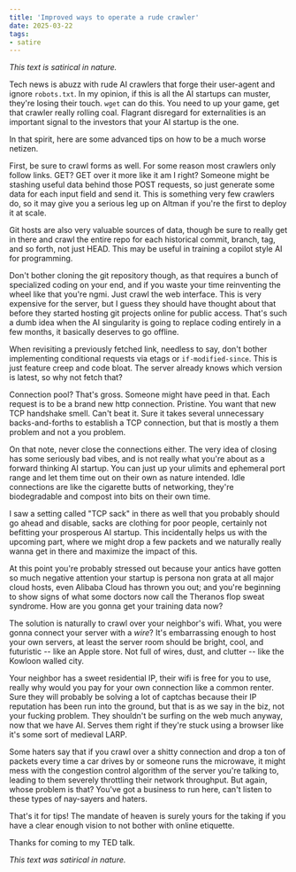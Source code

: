 ```yaml
---
title: 'Improved ways to operate a rude crawler'
date: 2025-03-22
tags:
- satire
---
```


*This text is satirical in nature.*

Tech news is abuzz with rude AI crawlers that forge their user-agent
and ignore `robots.txt`.  In my opinion, if this is all the AI startups can
muster, they're losing their touch. `wget` can do this.  You need to up your 
game, get that crawler really rolling coal.  Flagrant disregard for externalities
is an important signal to the investors that your AI startup is the one.

In that spirit, here are some advanced tips on how to be a much worse netizen.

First, be sure to crawl forms as well.  For some reason most crawlers only follow links.
GET?  GET over it more like it am I right?  Someone might be stashing useful data behind those POST requests, so just generate some data for each input field and send it.  This is something very few crawlers do,
so it may give you a serious leg up on Altman if you're the first to deploy it at scale.

Git hosts are also very valuable sources of data, though be sure to really get in there and crawl the entire repo for each historical commit, branch, tag, and so forth, not just HEAD.  This may be useful in training a copilot style AI for programming.  

Don't bother cloning the git repository though, as that requires a bunch of specialized coding on your end, and if you waste your time reinventing the wheel like that you're ngmi.  Just crawl the web interface.   This is very expensive for the server, but I guess they should have thought about that before they started hosting git projects online for public access.  That's such a dumb idea when the AI singularity is going to replace coding entirely in a few months, it basically deserves to go offline.

When revisiting a previously fetched link, needless to say, don't bother implementing conditional requests via etags or `if-modified-since`.  This is just feature creep and code bloat.  The server already knows which version is latest, so why not fetch that? 

Connection pool?  That's gross.  Someone might have peed in that.  Each request is to be a brand new http connection.  Pristine.  You want that new TCP handshake smell.  Can't beat it.  Sure it takes several unnecessary backs-and-forths to establish a TCP connection, but that is mostly a them problem and not a you problem.

On that note, never close the connections either.  The very idea of closing has some seriously bad vibes,
and is not really what you're about as a forward thinking AI startup.  You can just up your ulimits and ephemeral port range and let them time out on their own as nature intended.  Idle connections are like the cigarette butts of networking, they're biodegradable and compost into bits on their own time.  

I saw a setting called "TCP sack" in there as well that you probably should go ahead and disable, sacks are clothing for poor people, certainly not befitting your prosperous AI startup.  This incidentally 
helps us with the upcoming part, where we might drop a few packets and we naturally really wanna get in there and maximize the impact of this.

At this point you're probably stressed out because your antics have gotten so much negative attention your startup is persona non grata at all major cloud hosts, even Alibaba Cloud has thrown you out; and you're beginning to show signs of what some doctors now call the Theranos flop sweat syndrome.  How are you gonna get your training data now?

The solution is naturally to crawl over your neighbor's wifi.  What, you were gonna connect your server with a *wire*?  It's embarrassing enough to host your own servers, at least the server room should be bright, cool, and futuristic -- like an Apple store.  Not full of wires, dust, and clutter -- like the Kowloon walled city.  

Your neighbor has a sweet residential IP, their wifi is free for you to use, really why 
would you pay for your own connection like a common renter.  Sure they will probably be solving a lot of captchas because their IP reputation has been run into the ground, but that is as we say in the biz, not your fucking problem.  They shouldn't be surfing on the web much anyway, now that we have AI.
Serves them right if they're stuck using a browser like it's some sort of medieval LARP.

Some haters say that if you crawl over a shitty connection and drop a ton of packets every time a car drives by or someone runs the microwave, it might mess with the congestion control algorithm of the server you're talking to, leading to them severely throttling their network throughput.  But again, whose problem is that?  You've got a business to run here, can't listen to these types of nay-sayers and haters.

That's it for tips!  The mandate of heaven is surely yours for the taking if you have a clear enough vision to not bother with online etiquette.  

Thanks for coming to my TED talk.

*This text was satirical in nature.*

